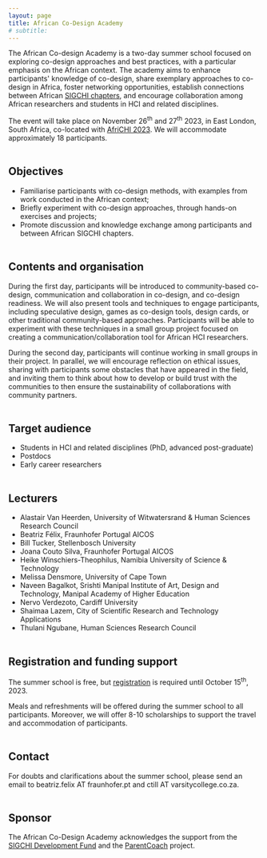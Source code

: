 ```yaml
---
layout: page
title: African Co-Design Academy
# subtitle: 
---
```


The African Co-design Academy is a two-day summer school focused on exploring co-design approaches and best practices, with a particular emphasis on the African context. The academy aims to enhance participants' knowledge of co-design, share exemplary approaches to co-design in Africa, foster networking opportunities, establish connections between African [SIGCHI chapters](https://sigchi.org/chapters/), and encourage collaboration among African researchers and students in HCI and related disciplines.

The event will take place on November 26<sup>th</sup> and 27<sup>th</sup> 2023, in East London, South Africa, co-located with [AfriCHI 2023](https://africhi2023.org/). We will accommodate approximately 18 participants.<br/><br/>


## Objectives

- Familiarise participants with co-design methods, with examples from work conducted in the African context;
- Briefly experiment with co-design approaches, through hands-on exercises and projects;
- Promote discussion and knowledge exchange among participants and between African SIGCHI chapters.<br/><br/>


## Contents and organisation

During the first day, participants will be introduced to community-based co-design, communication and collaboration in co-design, and co-design readiness. We will also present tools and techniques to engage participants, including speculative design, games as co-design tools, design cards, or other traditional community-based approaches. Participants will be able to experiment with these techniques in a small group project focused on creating a communication/collaboration tool for African HCI researchers. 

During the second day, participants will continue working in small groups in their project. In parallel, we will encourage reflection on ethical issues, sharing with participants some obstacles that have appeared in the field, and inviting them to think about how to develop or build trust with the communities to then ensure the sustainability of collaborations with community partners.<br/><br/>


## Target audience

- Students in HCI and related disciplines (PhD, advanced post-graduate)
- Postdocs
- Early career researchers<br/><br/>


## Lecturers

- Alastair Van Heerden, University of Witwatersrand & Human Sciences Research Council
- Beatriz Félix, Fraunhofer Portugal AICOS
- Bill Tucker, Stellenbosch University
- Joana Couto Silva, Fraunhofer Portugal AICOS
- Heike Winschiers-Theophilus, Namibia University of Science & Technology
- Melissa Densmore, University of Cape Town
- Naveen Bagalkot, Srishti Manipal Institute of Art, Design and Technology, Manipal Academy of Higher Education
- Nervo Verdezoto, Cardiff University
- Shaimaa Lazem, City of Scientific Research and Technology Applications
- Thulani Ngubane, Human Sciences Research Council<br/><br/>


## Registration and funding support

The summer school is free, but [registration](https://forms.gle/utuAmGL9yYgbFZg87) is required until October 15<sup>th</sup>, 2023. 

Meals and refreshments will be offered during the summer school to all participants. Moreover, we will offer 8-10 scholarships to support the travel and accommodation of participants.<br/><br/>


## Contact
For doubts and clarifications about the summer school, please send an email to beatriz.felix AT fraunhofer.pt and ctill AT varsitycollege.co.za.<br/><br/>


## Sponsor
The African Co-Design Academy acknowledges the support from the [SIGCHI Development Fund](https://sigchi.org/resources/sigchi-development-fund/) and the [ParentCoach](https://parentcoach.projects.fraunhofer.pt) project.<br/><br/>